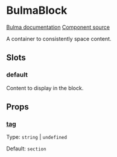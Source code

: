 # BulmaBlock

[Bulma documentation](https://bulma.io/documentation/elements/block/)
[Component source](https://github.com/csc530/vuebulma/blob/main/src/components/containers/BulmaBlock.vue)

A container to consistently space content.

## Slots

### default

Content to display in the block.

## Props

### [tag](../types/common_types.md#tag)

Type: `string` | `undefined`

Default: `section`